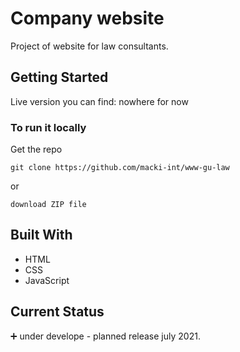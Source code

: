 # Company website

Project of website for law consultants.

## Getting Started

Live version you can find: nowhere for now

### To run it locally

Get the repo

```
git clone https://github.com/macki-int/www-gu-law
```

or

```
download ZIP file
```

## Built With

- HTML
- CSS
- JavaScript

## Current Status

:heavy_plus_sign: under develope - planned release july 2021.
